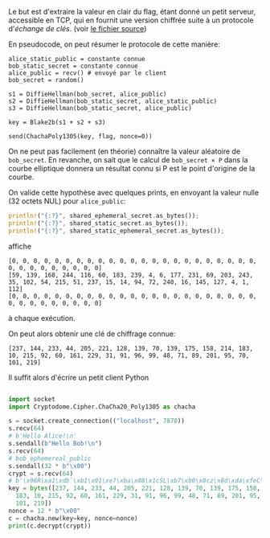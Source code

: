 Le but est d'extraire la valeur en clair du flag, étant
donné un petit serveur, accessible en TCP, qui en fournit
une version chiffrée suite à un protocole d'*échange de clés*.
(voir [le fichier source](ake_server.rs))

En pseudocode, on peut résumer le protocole de cette manière:
```
alice_static_public = constante connue
bob_static_secret = constante connue
alice_public = recv() # envoyé par le client
bob_secret = random()

s1 = DiffieHellman(bob_secret, alice_public)
s2 = DiffieHellman(bob_static_secret, alice_static_public)
s3 = DiffieHellman(bob_static_secret, alice_public)

key = Blake2b(s1 + s2 + s3)

send(ChachaPoly1305(key, flag, nonce=0))
```

On ne peut pas facilement (en théorie) connaître la valeur aléatoire
de `bob_secret`. En revanche, on sait que le calcul de `bob_secret × P`
dans la courbe elliptique donnera un résultat connu si P est le point
d'origine de la courbe.

On valide cette hypothèse avec quelques prints, en envoyant
la valeur nulle (32 octets NUL) pour `alice_public`:
```rust
println!("{:?}", shared_ephemeral_secret.as_bytes());
println!("{:?}", shared_static_secret.as_bytes());
println!("{:?}", shared_static_ephemeral_secret.as_bytes());
```
affiche
```
[0, 0, 0, 0, 0, 0, 0, 0, 0, 0, 0, 0, 0, 0, 0, 0, 0, 0, 0, 0, 0, 0, 0, 0, 0, 0, 0, 0, 0, 0, 0, 0]
[59, 139, 168, 244, 116, 60, 183, 239, 4, 6, 177, 231, 69, 203, 243, 35, 102, 54, 215, 51, 237, 15, 14, 94, 72, 240, 16, 145, 127, 4, 1, 112]
[0, 0, 0, 0, 0, 0, 0, 0, 0, 0, 0, 0, 0, 0, 0, 0, 0, 0, 0, 0, 0, 0, 0, 0, 0, 0, 0, 0, 0, 0, 0, 0]
```
à chaque exécution.

On peut alors obtenir une clé de chiffrage connue:
```
[237, 144, 233, 44, 205, 221, 128, 139, 70, 139, 175, 158, 214, 183, 10, 215, 92, 60, 161, 229, 31, 91, 96, 99, 48, 71, 89, 201, 95, 70, 101, 219]
```

Il suffit alors d'écrire un petit client Python
```python

import socket
import Cryptodome.Cipher.ChaCha20_Poly1305 as chacha

s = socket.create_connection(("localhost", 7878))
s.recv(64)
# b'Hello Alice!\n'
s.sendall(b"Hello Bob!\n")
s.recv(64)
# bob_ephemereal_public
s.sendall(32 * b"\x00")
crypt = s.recv(64)
# b'\x96R\xa1\xdb`\xb1\x01\xe7\xba\x88\x1cSL\xb7\xb0\x8cz\x8d\xda\xfeC\xd7g_.u\xe6\xa8\x08\xc8\xf8v\x05w2\x86\x97\xa5\xc5~?u\x85\r\xcc=\x99\x05\x8a.\x89\x92]\xfb\x1a\x19'
key = bytes([237, 144, 233, 44, 205, 221, 128, 139, 70, 139, 175, 158, 214,
  183, 10, 215, 92, 60, 161, 229, 31, 91, 96, 99, 48, 71, 89, 201, 95, 70,
  101, 219])
nonce = 12 * b"\x00"
c = chacha.new(key=key, nonce=nonce)
print(c.decrypt(crypt))

```
